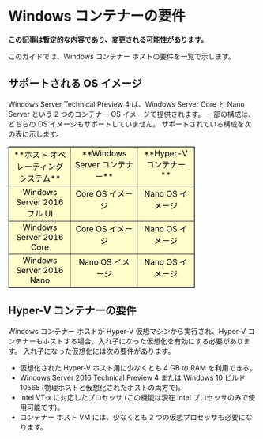 # Windows コンテナーの要件

**この記事は暫定的な内容であり、変更される可能性があります。**

このガイドでは、Windows コンテナー ホストの要件を一覧で示します。

## サポートされる OS イメージ

Windows Server Technical Preview 4 は、Windows Server Core と Nano Server という 2 つのコンテナー OS イメージで提供されます。 一部の構成は、どちらの OS イメージもサポートしていません。 サポートされている構成を次の表に示します。

<table border="1" style="background-color:FFFFCC;border-collapse:collapse;border:1px solid FFCC00;color:000000;width:75%" cellpadding="5" cellspacing="5">
<tr valign="top">
<td><center>**ホスト オペレーティング システム**</center></td>
<td><center>**Windows Server コンテナー**</center></td>
<td><center>**Hyper-V コンテナー**</center></td>
</tr>
<tr valign="top">
<td><center>Windows Server 2016 フル UI</center></td>
<td><center>Core OS イメージ</center></td>
<td><center>Nano OS イメージ</center></td>
</tr>
<tr valign="top">
<td><center>Windows Server 2016 Core</center></td>
<td><center>Core OS イメージ</center></td>
<td><center> Nano OS イメージ</center></td>
</tr>
<tr valign="top">
<td><center>Windows Server 2016 Nano</center></td>
<td><center> Nano OS イメージ</center></td>
<td><center>Nano OS イメージ</center></td>
</tr>
</table>

## Hyper-V コンテナーの要件

Windows コンテナー ホストが Hyper-V 仮想マシンから実行され、Hyper-V コンテナーもホストする場合、入れ子になった仮想化を有効にする必要があります。 入れ子になった仮想化には次の要件があります。

- 仮想化された Hyper-V ホスト用に少なくとも 4 GB の RAM を利用できる。
- Windows Server 2016 Technical Preview 4 または Windows 10 ビルド 10565 (物理ホストと仮想化されたホストの両方で)。
- Intel VT-x に対応したプロセッサ (この機能は現在 Intel プロセッサのみで使用可能です)。
- コンテナー ホスト VM には、少なくとも 2 つの仮想プロセッサも必要になります。





